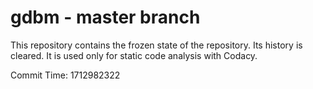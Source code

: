 # gdbm - master branch

This repository contains the frozen state of the repository.
Its history is cleared. It is used only for static code
analysis with Codacy.

Commit Time: 1712982322